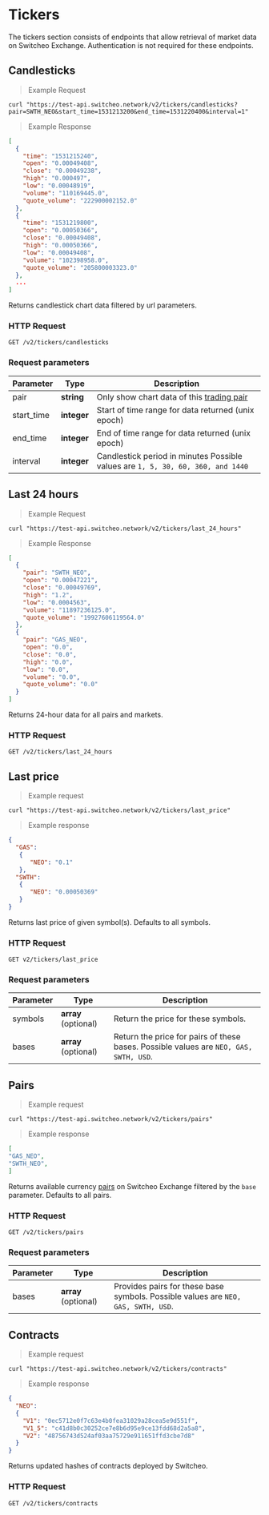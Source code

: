 # Tickers

The tickers section consists of endpoints that allow retrieval of market data on Switcheo Exchange.
Authentication is not required for these endpoints.


## Candlesticks

> Example Request

```shell
curl "https://test-api.switcheo.network/v2/tickers/candlesticks?pair=SWTH_NEO&start_time=1531213200&end_time=1531220400&interval=1"
```

> Example Response

```json
[
  {
    "time": "1531215240",
    "open": "0.00049408",
    "close": "0.00049238",
    "high": "0.000497",
    "low": "0.00048919",
    "volume": "110169445.0",
    "quote_volume": "222900002152.0"
  },
  {
    "time": "1531219800",
    "open": "0.00050366",
    "close": "0.00049408",
    "high": "0.00050366",
    "low": "0.00049408",
    "volume": "102398958.0",
    "quote_volume": "205800003323.0"
  },
  ...
]

```

Returns candlestick chart data filtered by url parameters.

### HTTP Request

`GET /v2/tickers/candlesticks`

### Request parameters

 Parameter      | Type        | Description
--------------- | ----------- | -----------
 pair           | **string**  | Only show chart data of this [trading pair](#pair)
 start_time     | **integer** | Start of time range for data returned (unix epoch)
 end_time       | **integer** | End of time range for data returned (unix epoch)
 interval       | **integer** | Candlestick period in minutes Possible values are `1, 5, 30, 60, 360, and 1440`


## Last 24 hours

> Example Request

```shell
curl "https://test-api.switcheo.network/v2/tickers/last_24_hours"
```

> Example Response

```json
[
  {
    "pair": "SWTH_NEO",
    "open": "0.00047221",
    "close": "0.00049769",
    "high": "1.2",
    "low": "0.0004563",
    "volume": "11897236125.0",
    "quote_volume": "19927606119564.0"
  },
  {
    "pair": "GAS_NEO",
    "open": "0.0",
    "close": "0.0",
    "high": "0.0",
    "low": "0.0",
    "volume": "0.0",
    "quote_volume": "0.0"
  }
]

```  

Returns 24-hour data for all pairs and markets.

### HTTP Request

`GET /v2/tickers/last_24_hours`


## Last price

> Example request

```shell
curl "https://test-api.switcheo.network/v2/tickers/last_price"

```

> Example response

```json
{
  "GAS":
   {
      "NEO": "0.1"
   },
  "SWTH": 
   {
      "NEO": "0.00050369"
   }
}

```

Returns last price of given symbol(s). Defaults to all symbols.

### HTTP Request

`GET v2/tickers/last_price`

### Request parameters

 Parameter      | Type                  | Description
--------------- | --------------------- | -----------
 symbols        | **array** (optional)  | Return the price for these symbols.
 bases          | **array** (optional)  | Return the price for pairs of these bases. Possible values are `NEO, GAS, SWTH, USD`.
 

## Pairs

> Example request

```shell
curl "https://test-api.switcheo.network/v2/tickers/pairs"

```

> Example response

```json
[
"GAS_NEO",
"SWTH_NEO",
]

```

Returns available currency [pairs](#currency_pairs) on Switcheo Exchange filtered by the `base` parameter. Defaults to all pairs.

### HTTP Request

`GET /v2/tickers/pairs`

### Request parameters

 Parameter      | Type                  | Description
--------------- | --------------------- | -----------
 bases          | **array** (optional)  | Provides pairs for these base symbols. Possible values are `NEO, GAS, SWTH, USD`.
 
## Contracts

> Example request

```shell
curl "https://test-api.switcheo.network/v2/tickers/contracts"

```

> Example response

```json
{
  "NEO": 
  {
    "V1": "0ec5712e0f7c63e4b0fea31029a28cea5e9d551f",
    "V1_5": "c41d8b0c30252ce7e8b6d95e9ce13fdd68d2a5a8",
    "V2": "48756743d524af03aa75729e911651ffd3cbe7d8"
  }
}

```

Returns updated hashes of contracts deployed by Switcheo.

### HTTP Request

`GET /v2/tickers/contracts`
